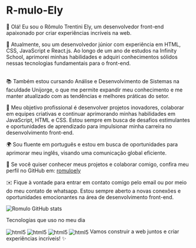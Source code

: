 # R-mulo-Ely

👋 Olá! Eu sou o Rômulo Trentini Ely, um desenvolvedor front-end apaixonado por criar experiências incríveis na web.

<a href="https://wa.me/5571984911929?" target="_blank" title="whats"> 
    <img src="https://img.shields.io/badge/WhatsApp-25D366?style=for-the-badge&logo=whatsapp&logoColor=white" alt="" class="whats">
 </a> <br>
💼 Atualmente, sou um desenvolvedor júnior com experiência em HTML, CSS, JavaScript e React.js. Ao longo de um ano de estudos na Infinity School, aprimorei minhas habilidades e adquiri conhecimentos sólidos nessas tecnologias fundamentais para o front-end. <br> <br>

📚 Também estou cursando Análise e Desenvolvimento de Sistemas na faculdade Unijorge, o que me permite expandir meu conhecimento e me manter atualizado com as tendências e melhores práticas do setor.<br>

🎯 Meu objetivo profissional é desenvolver projetos inovadores, colaborar em equipes criativas e continuar aprimorando minhas habilidades em JavaScript, HTML e CSS. Estou sempre em busca de desafios estimulantes e oportunidades de aprendizado para impulsionar minha carreira no desenvolvimento front-end.<br>

🌍 Sou fluente em português e estou em busca de oportunidades para aprimorar meu inglês, visando uma comunicação global eficiente.<br>

🔗 Se você quiser conhecer meus projetos e colaborar comigo, confira meu perfil no GitHub em: [romuloely](https://github.com/RomuloTrentiniEly)<br>

✉️ Fique à vontade para entrar em contato comigo pelo email ou por meio do meu contato de whatsapp. Estou sempre aberto a novas conexões e oportunidades emocionantes na área de desenvolvimento front-end.<br>



![Romulo GitHub stats](https://github-readme-stats.vercel.app/api?username=RomuloTrentiniEly&show_icons=true)

Tecnologias que uso no meu dia 
  <div style="display: inline-block;">
    <img align="center"  src="https://img.shields.io/badge/HTML5-E34F26?style=for-the-badge&logo=html5&logoColor=white" alt="html5">
    <img align="center"  src="https://img.shields.io/badge/CSS-239120?&style=for-the-badge&logo=css3&logoColor=white" alt="html5">
    <img align="center"  src="https://img.shields.io/badge/JavaScript-F7DF1E?style=for-the-badge&logo=javascript&logoColor=black" alt="html5">
    <img align="center"  src="https://img.shields.io/badge/React.js-43853D?style=for-the-badge&logo=node.js&logoColor=white" alt="html5">
</div>
Vamos construir a web juntos e criar experiências incríveis! ✨
